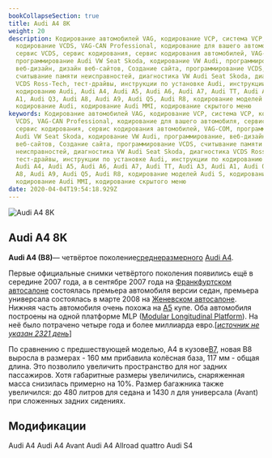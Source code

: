 ```yaml
---
bookCollapseSection: true
title: Audi A4 8K
weight: 20
description: Кодирование автомобилей VAG, кодирование VCP, система VCP,
  кодирование VCDS, VAG-CAN Professional, кодирование для вашего автомобиля,
  сервис VCDS, сервис кодирования, сервис кодирования автомобилей, VAG-COM,
  программирование Audi VW Seat Skoda, кодирование VW Audi, программирование,
  веб-дизайн, дизайн веб-сайтов, Создание сайта, программирование VCDS,
  считывание памяти неисправностей, диагностика VW Audi Seat Skoda, диагностика
  VCDS Ross-Tech, тест-драйвы, инструкции по установке Audi, инструкции по
  кодированию Audi, Audi A4, Audi A5, Audi A6, Audi A7, Audi TT, Audi A3, Audi
  A1, Audi Q3, Audi A8, Audi A9, Audi Q5, Audi R8, кодирование моделей Audi S,
  кодирование Audi, кодирование Audi MMI, кодирование скрытого меню
keywords: Кодирование автомобилей VAG, кодирование VCP, система VCP, кодирование
  VCDS, VAG-CAN Professional, кодирование для вашего автомобиля, сервис VCDS,
  сервис кодирования, сервис кодирования автомобилей, VAG-COM, программирование
  Audi VW Seat Skoda, кодирование VW Audi, программирование, веб-дизайн, дизайн
  веб-сайтов, Создание сайта, программирование VCDS, считывание памяти
  неисправностей, диагностика VW Audi Seat Skoda, диагностика VCDS Ross-Tech,
  тест-драйвы, инструкции по установке Audi, инструкции по кодированию Audi,
  Audi A4, Audi A5, Audi A6, Audi A7, Audi TT, Audi A3, Audi A1, Audi Q3, Audi
  A8, Audi A9, Audi Q5, Audi R8, кодирование моделей Audi S, кодирование Audi,
  кодирование Audi MMI, кодирование скрытого меню
date: 2020-04-04T19:54:18.929Z
---
```

![Audi A4 8K](/images/uploads/audi-a4-8k.jpg "Audi A4 8K")

## Audi A4 8K

**Audi A4 (B8)**— четвёртое поколение[среднеразмерного](https://ru.wikipedia.org/wiki/%D0%A1%D1%80%D0%B5%D0%B4%D0%BD%D0%B8%D0%B9_%D0%BA%D0%BB%D0%B0%D1%81%D1%81_(%D0%B0%D0%B2%D1%82%D0%BE%D0%BC%D0%BE%D0%B1%D0%B8%D0%BB%D0%B8) "Средний класс (автомобили)") [Audi A4](https://ru.wikipedia.org/wiki/Audi_A4 "Audi A4").

Первые официальные снимки четвёртого поколения появились ещё в середине 2007 года, а в сентябре 2007 года на [Франкфуртском автосалоне](https://ru.wikipedia.org/wiki/%D0%A4%D1%80%D0%B0%D0%BD%D0%BA%D1%84%D1%83%D1%80%D1%82%D1%81%D0%BA%D0%B8%D0%B9_%D0%B0%D0%B2%D1%82%D0%BE%D1%81%D0%B0%D0%BB%D0%BE%D0%BD "Франкфуртский автосалон") состоялась премьера автомобиля версии седан, премьера универсала состоялась в марте 2008 на [Женевском автосалоне](https://ru.wikipedia.org/wiki/%D0%96%D0%B5%D0%BD%D0%B5%D0%B2%D1%81%D0%BA%D0%B8%D0%B9_%D0%B0%D0%B2%D1%82%D0%BE%D1%81%D0%B0%D0%BB%D0%BE%D0%BD "Женевский автосалон"). Нижняя часть автомобиля очень похожа на [А5](https://ru.wikipedia.org/wiki/Audi_A5 "Audi A5") купе. Оба автомобиля построены на одной платформе MLP ([Modular Longitudinal Platform](https://ru.wikipedia.org/wiki/%D0%9F%D0%BB%D0%B0%D1%82%D1%84%D0%BE%D1%80%D0%BC%D0%B0_(%D0%B0%D0%B2%D1%82%D0%BE%D0%BC%D0%BE%D0%B1%D0%B8%D0%BB%D1%8C)#Volkswagen_AG "Платформа (автомобиль)")). На неё было потрачено четыре года и более миллиарда евро.[*[источник не указан 2321 день](https://ru.wikipedia.org/wiki/%D0%92%D0%B8%D0%BA%D0%B8%D0%BF%D0%B5%D0%B4%D0%B8%D1%8F:%D0%A1%D1%81%D1%8B%D0%BB%D0%BA%D0%B8_%D0%BD%D0%B0_%D0%B8%D1%81%D1%82%D0%BE%D1%87%D0%BD%D0%B8%D0%BA%D0%B8 "Википедия:Ссылки на источники")*]

По сравнению с предшествующей моделью, A4 в кузове[B7](https://ru.wikipedia.org/wiki/Audi_A4_(B7) "Audi A4 (B7)"), новая B8 выросла в размерах - 160 мм прибавила колёсная база, 117 мм - общая длина. Это позволило увеличить пространство для ног задних пассажиров. Хотя габаритные размеры увеличились, снаряженная масса снизилась примерно на 10%. Размер багажника также увеличился: до 480 литров для седана и 1430 л для универсала (Avant) при сложенных задних сидениях.

## Модификации
Audi A4
Audi A4 Avant
Audi A4 Allroad quattro
Audi S4